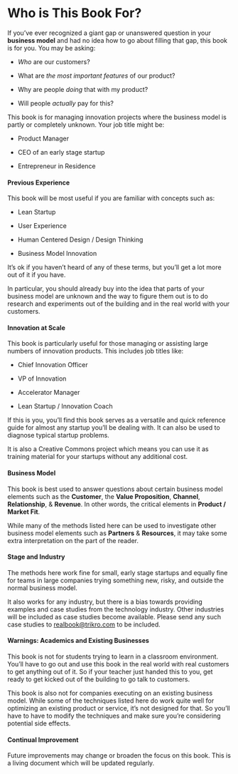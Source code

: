 # Who is This Book For?

If you’ve ever recognized a giant gap or unanswered question in your **business model** and had no idea how to go about filling that gap, this book is for you. You may be asking:

* _Who_ are our customers?

* What are _the most important features_ of our product?

* Why are people _doing_ that with my product?

* Will people _actually_ pay for this?

This book is for managing innovation projects where the business model is partly or completely unknown. Your job title might be:

* Product Manager

* CEO of an early stage startup

* Entrepreneur in Residence

#### Previous Experience

This book will be most useful if you are familiar with concepts such as:

* Lean Startup

* User Experience

* Human Centered Design / Design Thinking

* Business Model Innovation

It’s ok if you haven’t heard of any of these terms, but you’ll get a lot more out of it if you have.

In particular, you should already buy into the idea that parts of your business model are unknown and the way to figure them out is to do research and experiments out of the building and in the real world with your customers.

#### Innovation at Scale

This book is particularly useful for those managing or assisting large numbers of innovation products. This includes job titles like:

* Chief Innovation Officer

* VP of Innovation

* Accelerator Manager

* Lean Startup / Innovation Coach

If this is you, you’ll find this book serves as a versatile and quick reference guide for almost any startup you’ll be dealing with. It can also be used to diagnose typical startup problems.

It is also a Creative Commons project which means you can use it as training material for your startups without any additional cost.

#### Business Model

This book is best used to answer questions about certain business model elements such as the **Customer**, the **Value Proposition**, **Channel**, **Relationship**, & **Revenue**. In other words, the critical elements in **Product / Market Fit**.

While many of the methods listed here can be used to investigate other business model elements such as **Partners** & **Resources**, it may take some extra interpretation on the part of the reader.

#### Stage and Industry

The methods here work fine for small, early stage startups and equally fine for teams in large companies trying something new, risky, and outside the normal business model.

It also works for any industry, but there is a bias towards providing examples and case studies from the technology industry. Other industries will be included as case studies become available. Please send any such case studies to [realbook@trikro.com](mailto:realbook@trikro.com) to be included.

#### Warnings: Academics and Existing Businesses

This book is not for students trying to learn in a classroom environment. You’ll have to go out and use this book in the real world with real customers to get anything out of it. So if your teacher just handed this to you, get ready to get kicked out of the building to go talk to customers.

This book is also not for companies executing on an existing business model. While some of the techniques listed here do work quite well for optimizing an existing product or service, it’s not designed for that. So you’ll have to have to modify the techniques and make sure you’re considering potential side effects.

#### **Continual Improvement**

Future improvements may change or broaden the focus on this book. This is a living document which will be updated regularly.

  


